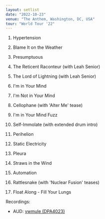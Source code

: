 ```yaml
---
layout: setlist
date: "2022-10-23"
venue: "The Anthem, Washington, DC, USA"
tour: "World Tour '22"
---
```



 1. Hypertension

 2. Blame It on the Weather

 3. Presumptuous

 4. The Reticent Raconteur
    (with Leah Senior)

 5. The Lord of Lightning
    (with Leah Senior)

 6. I'm in Your Mind

 7. I'm Not in Your Mind

 8. Cellophane
    (with 'Alter Me' tease)

 9. I'm in Your Mind Fuzz

10. Self-Immolate
    (with extended drum intro)

11. Perihelion

12. Static Electricity

13. Pleura

14. Straws in the Wind

15. Automation

16. Rattlesnake
    (with 'Nuclear Fusion' teases)

17. Float Along - Fill Your Lungs

Recordings:
* AUD: [vwmule (DPA4023)](https://archive.org/details/kglw2022-10-23.vwmule)
